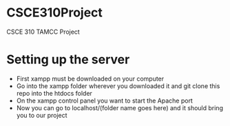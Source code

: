 # CSCE310Project
CSCE 310 TAMCC Project

# Setting up the server
- First xampp must be downloaded on your computer
- Go into the xampp folder wherever you downloaded it and git clone this repo into the htdocs folder
- On the xampp control panel you want to start the Apache port
- Now you can go to localhost/(folder name goes here) and it should bring you to our project

